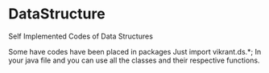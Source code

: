 # DataStructure
Self Implemented Codes of Data Structures

Some have codes have been placed in packages
Just 
import vikrant.ds.*;
In your java file and you can use all the classes and their respective functions. 
